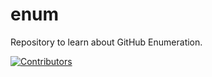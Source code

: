 # enum
Repository to learn about GitHub Enumeration.



























































































































































































[![Contributors](https://img.shields.io/badge/Contributors-3-brightgreen)](https://github.com/EurydiceCorp/enum/graphs/contributors)
